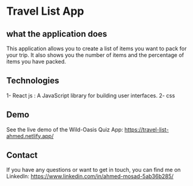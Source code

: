 # Travel List App

##  what the application does
This application allows you to create a list of items you want to pack for your trip.
It also shows you the number of items and the percentage of items you have packed.

## Technologies
1- React js : A JavaScript library for building user interfaces.
2- css

## Demo
See the live demo of the Wild-Oasis Quiz App: https://travel-list-ahmed.netlify.app/

## Contact
If you have any questions or want to get in touch, you can find me on LinkedIn: https://www.linkedin.com/in/ahmed-mosad-5ab36b285/
